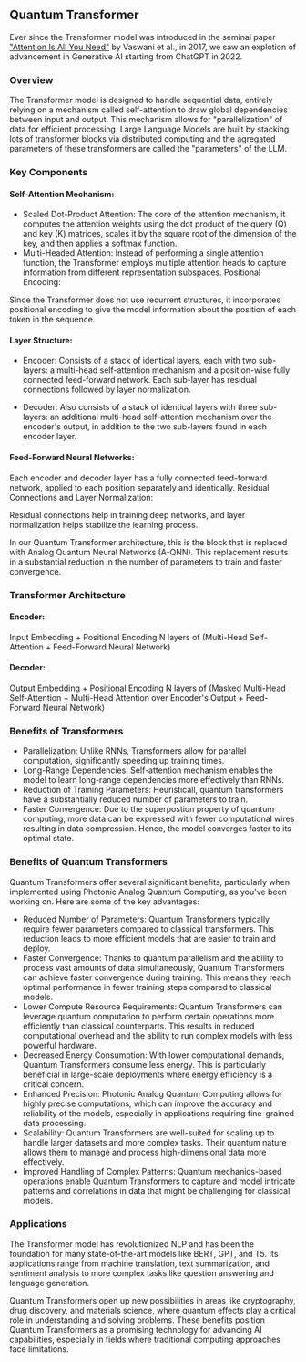 ## Quantum Transformer

Ever since the Transformer model was introduced in the seminal paper ["Attention Is All You Need"](https://arxiv.org/abs/1706.03762) by Vaswani et al., in 2017, we saw an explotion of advancement in Generative AI starting from ChatGPT in 2022.

### Overview
The Transformer model is designed to handle sequential data, entirely relying on a mechanism called self-attention to draw global dependencies between input and output. This mechanism allows for "parallelization" of data for efficient processing. Large Language Models are built by stacking lots of transformer blocks via distributed computing and the agregated parameters of these transformers are called the "parameters" of the LLM.

### Key Components
#### Self-Attention Mechanism:

* Scaled Dot-Product Attention: The core of the attention mechanism, it computes the attention weights using the dot product of the query (Q) and key (K) matrices, scales it by the square root of the dimension of the key, and then applies a softmax function.
* Multi-Headed Attention: Instead of performing a single attention function, the Transformer employs multiple attention heads to capture information from different representation subspaces.
Positional Encoding:

Since the Transformer does not use recurrent structures, it incorporates positional encoding to give the model information about the position of each token in the sequence.

#### Layer Structure:

* Encoder: Consists of a stack of identical layers, each with two sub-layers: a multi-head self-attention mechanism and a position-wise fully connected feed-forward network. Each sub-layer has residual connections followed by layer normalization.

* Decoder: Also consists of a stack of identical layers with three sub-layers: an additional multi-head self-attention mechanism over the encoder's output, in addition to the two sub-layers found in each encoder layer.

#### Feed-Forward Neural Networks:

Each encoder and decoder layer has a fully connected feed-forward network, applied to each position separately and identically.
Residual Connections and Layer Normalization:

Residual connections help in training deep networks, and layer normalization helps stabilize the learning process.

In our Quantum Transformer architecture, this is the block that is replaced with Analog Quantum Neural Networks (A-QNN). This replacement results in a substantial reduction in the number of parameters to train and faster convergence.

### Transformer Architecture
#### Encoder:

Input Embedding + Positional Encoding
N layers of (Multi-Head Self-Attention + Feed-Forward Neural Network)

#### Decoder:

Output Embedding + Positional Encoding
N layers of (Masked Multi-Head Self-Attention + Multi-Head Attention over Encoder's Output + Feed-Forward Neural Network)

### Benefits of Transformers

* Parallelization:
Unlike RNNs, Transformers allow for parallel computation, significantly speeding up training times.
* Long-Range Dependencies: Self-attention mechanism enables the model to learn long-range dependencies more effectively than RNNs.
* Reduction of Training Parameters:
Heuristicall, quantum transformers have a substantially reduced number of parameters to train.
* Faster Convergence: Due to the superpostion property of quantum computing, more data can be expressed with fewer computational wires resulting in data compression. Hence, the model converges faster to its optimal state.

### Benefits of Quantum Transformers

Quantum Transformers offer several significant benefits, particularly when implemented using Photonic Analog Quantum Computing, as you've been working on. Here are some of the key advantages:

* Reduced Number of Parameters: Quantum Transformers typically require fewer parameters compared to classical transformers. This reduction leads to more efficient models that are easier to train and deploy.
* Faster Convergence: Thanks to quantum parallelism and the ability to process vast amounts of data simultaneously, Quantum Transformers can achieve faster convergence during training. This means they reach optimal performance in fewer training steps compared to classical models.
* Lower Compute Resource Requirements: Quantum Transformers can leverage quantum computation to perform certain operations more efficiently than classical counterparts. This results in reduced computational overhead and the ability to run complex models with less powerful hardware.
* Decreased Energy Consumption: With lower computational demands, Quantum Transformers consume less energy. This is particularly beneficial in large-scale deployments where energy efficiency is a critical concern.
* Enhanced Precision: Photonic Analog Quantum Computing allows for highly precise computations, which can improve the accuracy and reliability of the models, especially in applications requiring fine-grained data processing.
* Scalability: Quantum Transformers are well-suited for scaling up to handle larger datasets and more complex tasks. Their quantum nature allows them to manage and process high-dimensional data more effectively.
* Improved Handling of Complex Patterns: Quantum mechanics-based operations enable Quantum Transformers to capture and model intricate patterns and correlations in data that might be challenging for classical models.

### Applications
The Transformer model has revolutionized NLP and has been the foundation for many state-of-the-art models like BERT, GPT, and T5. Its applications range from machine translation, text summarization, and sentiment analysis to more complex tasks like question answering and language generation.

Quantum Transformers open up new possibilities in areas like cryptography, drug discovery, and materials science, where quantum effects play a critical role in understanding and solving problems.
These benefits position Quantum Transformers as a promising technology for advancing AI capabilities, especially in fields where traditional computing approaches face limitations.


